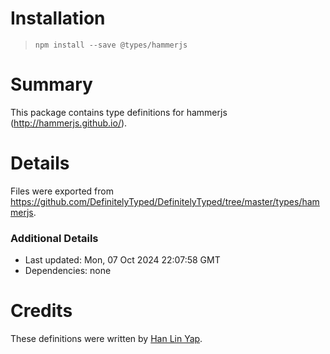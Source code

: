 # Installation

> `npm install --save @types/hammerjs`

# Summary

This package contains type definitions for hammerjs (http://hammerjs.github.io/).

# Details

Files were exported
from https://github.com/DefinitelyTyped/DefinitelyTyped/tree/master/types/hammerjs.

### Additional Details

* Last updated: Mon, 07 Oct 2024 22:07:58 GMT
* Dependencies: none

# Credits

These definitions were written by [Han Lin Yap](https://github.com/codler).
